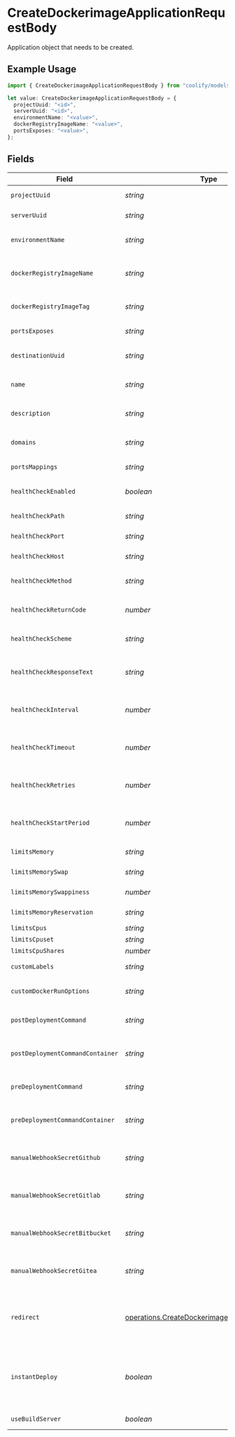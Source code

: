# CreateDockerimageApplicationRequestBody

Application object that needs to be created.

## Example Usage

```typescript
import { CreateDockerimageApplicationRequestBody } from "coolify/models/operations";

let value: CreateDockerimageApplicationRequestBody = {
  projectUuid: "<id>",
  serverUuid: "<id>",
  environmentName: "<value>",
  dockerRegistryImageName: "<value>",
  portsExposes: "<value>",
};
```

## Fields

| Field                                                                                                              | Type                                                                                                               | Required                                                                                                           | Description                                                                                                        |
| ------------------------------------------------------------------------------------------------------------------ | ------------------------------------------------------------------------------------------------------------------ | ------------------------------------------------------------------------------------------------------------------ | ------------------------------------------------------------------------------------------------------------------ |
| `projectUuid`                                                                                                      | *string*                                                                                                           | :heavy_check_mark:                                                                                                 | The project UUID.                                                                                                  |
| `serverUuid`                                                                                                       | *string*                                                                                                           | :heavy_check_mark:                                                                                                 | The server UUID.                                                                                                   |
| `environmentName`                                                                                                  | *string*                                                                                                           | :heavy_check_mark:                                                                                                 | The environment name.                                                                                              |
| `dockerRegistryImageName`                                                                                          | *string*                                                                                                           | :heavy_check_mark:                                                                                                 | The docker registry image name.                                                                                    |
| `dockerRegistryImageTag`                                                                                           | *string*                                                                                                           | :heavy_minus_sign:                                                                                                 | The docker registry image tag.                                                                                     |
| `portsExposes`                                                                                                     | *string*                                                                                                           | :heavy_check_mark:                                                                                                 | The ports to expose.                                                                                               |
| `destinationUuid`                                                                                                  | *string*                                                                                                           | :heavy_minus_sign:                                                                                                 | The destination UUID.                                                                                              |
| `name`                                                                                                             | *string*                                                                                                           | :heavy_minus_sign:                                                                                                 | The application name.                                                                                              |
| `description`                                                                                                      | *string*                                                                                                           | :heavy_minus_sign:                                                                                                 | The application description.                                                                                       |
| `domains`                                                                                                          | *string*                                                                                                           | :heavy_minus_sign:                                                                                                 | The application domains.                                                                                           |
| `portsMappings`                                                                                                    | *string*                                                                                                           | :heavy_minus_sign:                                                                                                 | The ports mappings.                                                                                                |
| `healthCheckEnabled`                                                                                               | *boolean*                                                                                                          | :heavy_minus_sign:                                                                                                 | Health check enabled.                                                                                              |
| `healthCheckPath`                                                                                                  | *string*                                                                                                           | :heavy_minus_sign:                                                                                                 | Health check path.                                                                                                 |
| `healthCheckPort`                                                                                                  | *string*                                                                                                           | :heavy_minus_sign:                                                                                                 | Health check port.                                                                                                 |
| `healthCheckHost`                                                                                                  | *string*                                                                                                           | :heavy_minus_sign:                                                                                                 | Health check host.                                                                                                 |
| `healthCheckMethod`                                                                                                | *string*                                                                                                           | :heavy_minus_sign:                                                                                                 | Health check method.                                                                                               |
| `healthCheckReturnCode`                                                                                            | *number*                                                                                                           | :heavy_minus_sign:                                                                                                 | Health check return code.                                                                                          |
| `healthCheckScheme`                                                                                                | *string*                                                                                                           | :heavy_minus_sign:                                                                                                 | Health check scheme.                                                                                               |
| `healthCheckResponseText`                                                                                          | *string*                                                                                                           | :heavy_minus_sign:                                                                                                 | Health check response text.                                                                                        |
| `healthCheckInterval`                                                                                              | *number*                                                                                                           | :heavy_minus_sign:                                                                                                 | Health check interval in seconds.                                                                                  |
| `healthCheckTimeout`                                                                                               | *number*                                                                                                           | :heavy_minus_sign:                                                                                                 | Health check timeout in seconds.                                                                                   |
| `healthCheckRetries`                                                                                               | *number*                                                                                                           | :heavy_minus_sign:                                                                                                 | Health check retries count.                                                                                        |
| `healthCheckStartPeriod`                                                                                           | *number*                                                                                                           | :heavy_minus_sign:                                                                                                 | Health check start period in seconds.                                                                              |
| `limitsMemory`                                                                                                     | *string*                                                                                                           | :heavy_minus_sign:                                                                                                 | Memory limit.                                                                                                      |
| `limitsMemorySwap`                                                                                                 | *string*                                                                                                           | :heavy_minus_sign:                                                                                                 | Memory swap limit.                                                                                                 |
| `limitsMemorySwappiness`                                                                                           | *number*                                                                                                           | :heavy_minus_sign:                                                                                                 | Memory swappiness.                                                                                                 |
| `limitsMemoryReservation`                                                                                          | *string*                                                                                                           | :heavy_minus_sign:                                                                                                 | Memory reservation.                                                                                                |
| `limitsCpus`                                                                                                       | *string*                                                                                                           | :heavy_minus_sign:                                                                                                 | CPU limit.                                                                                                         |
| `limitsCpuset`                                                                                                     | *string*                                                                                                           | :heavy_minus_sign:                                                                                                 | CPU set.                                                                                                           |
| `limitsCpuShares`                                                                                                  | *number*                                                                                                           | :heavy_minus_sign:                                                                                                 | CPU shares.                                                                                                        |
| `customLabels`                                                                                                     | *string*                                                                                                           | :heavy_minus_sign:                                                                                                 | Custom labels.                                                                                                     |
| `customDockerRunOptions`                                                                                           | *string*                                                                                                           | :heavy_minus_sign:                                                                                                 | Custom docker run options.                                                                                         |
| `postDeploymentCommand`                                                                                            | *string*                                                                                                           | :heavy_minus_sign:                                                                                                 | Post deployment command.                                                                                           |
| `postDeploymentCommandContainer`                                                                                   | *string*                                                                                                           | :heavy_minus_sign:                                                                                                 | Post deployment command container.                                                                                 |
| `preDeploymentCommand`                                                                                             | *string*                                                                                                           | :heavy_minus_sign:                                                                                                 | Pre deployment command.                                                                                            |
| `preDeploymentCommandContainer`                                                                                    | *string*                                                                                                           | :heavy_minus_sign:                                                                                                 | Pre deployment command container.                                                                                  |
| `manualWebhookSecretGithub`                                                                                        | *string*                                                                                                           | :heavy_minus_sign:                                                                                                 | Manual webhook secret for Github.                                                                                  |
| `manualWebhookSecretGitlab`                                                                                        | *string*                                                                                                           | :heavy_minus_sign:                                                                                                 | Manual webhook secret for Gitlab.                                                                                  |
| `manualWebhookSecretBitbucket`                                                                                     | *string*                                                                                                           | :heavy_minus_sign:                                                                                                 | Manual webhook secret for Bitbucket.                                                                               |
| `manualWebhookSecretGitea`                                                                                         | *string*                                                                                                           | :heavy_minus_sign:                                                                                                 | Manual webhook secret for Gitea.                                                                                   |
| `redirect`                                                                                                         | [operations.CreateDockerimageApplicationRedirect](../../models/operations/createdockerimageapplicationredirect.md) | :heavy_minus_sign:                                                                                                 | How to set redirect with Traefik / Caddy. www<->non-www.                                                           |
| `instantDeploy`                                                                                                    | *boolean*                                                                                                          | :heavy_minus_sign:                                                                                                 | The flag to indicate if the application should be deployed instantly.                                              |
| `useBuildServer`                                                                                                   | *boolean*                                                                                                          | :heavy_minus_sign:                                                                                                 | Use build server.                                                                                                  |